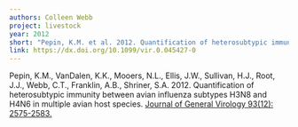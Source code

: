 ```yaml
---
authors: Colleen Webb
project: livestock
year: 2012
short: "Pepin, K.M. et al. 2012. Quantification of heterosubtypic immunity between avian influenza subtypes H3N8 and H4N6 in multiple avian host species. Journal of General Virology 93(12): 2575-2583."
link: https://dx.doi.org/10.1099/vir.0.045427-0
---
```


Pepin, K.M., VanDalen, K.K., Mooers, N.L., Ellis, J.W., Sullivan, H.J., Root, J.J., Webb, C.T., Franklin, A.B., Shriner, S.A. 2012. Quantification of heterosubtypic immunity between avian influenza subtypes H3N8 and H4N6 in multiple avian host species. [Journal of General Virology 93(12): 2575-2583.](https://dx.doi.org/10.1099/vir.0.045427-0)
